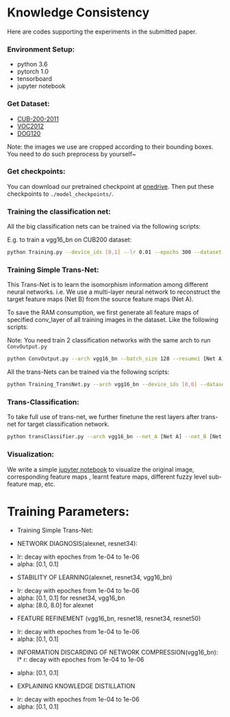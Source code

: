 # Knowledge Consistency

Here are codes supporting the experiments in the submitted paper.

### Environment Setup:

* python 3.6
* pytorch 1.0
* tensorboard
* jupyter notebook

### Get Dataset:

* [CUB-200-2011](http://www.vision.caltech.edu/visipedia/CUB-200.html)
* [VOC2012](http://host.robots.ox.ac.uk/pascal/VOC/voc2012/index.html)
* [DOG120](http://vision.stanford.edu/aditya86/ImageNetDogs/)

Note: the images we use are cropped according to their bounding boxes. You need to do such preprocess by yourself~

### Get checkpoints:

You can download our pretrained checkpoint at [onedrive](https://1drv.ms/f/s!Amc5_0GAHzFXmnk3FPJbyJmOlwbi). Then put these checkpoints to `./model_checkpoints/`.


### Training the classification net:

All the big classification nets can be trained via the following scripts:

E.g. to train a vgg16_bn on CUB200 dataset:

```bash
python Training.py --device_ids [0,1] --lr 0.01 --epochs 300 --dataset CUB200 --save_epoch 50 --suffix lr-2_sd0 --seed 0 --batch-size 128 --epoch_step 60 --arch vgg16_bn
```

### Training Simple Trans-Net:

This Trans-Net is to learn the isomorphism information among different neural networks. i.e. We use a multi-layer neural network to reconstruct the target feature maps (Net B) from the source feature maps (Net A).

To save the RAM consumption, we first generate all feature maps of specified conv_layer of all training images in the dataset. Like the following scripts:

Note: You need train 2 classification networks with the same arch to run `ConvOutput.py`

```bash
python ConvOutput.py --arch vgg16_bn --batch_size 128 --resume1 [Net A] --resume2 [Net B] --dataset CUB200 --conv_layer 30
```

All the trans-Nets can be trained via the following scripts:

```bash
python Training_TransNet.py --arch vgg16_bn --device_ids [0,0] --dataset CUB200 --conv_layer 30 --convOut_path [feature map path] --lr 0.0001 --alpha [0.1,0.1] --epochs 1000 --suffix a0.1_lr-4
```

### Trans-Classification:

To take full use of trans-net, we further finetune the rest layers after trans-net for target classification network.  

```bash
python transClassifier.py --arch vgg16_bn --net_A [Net A] --net_B [Net B] --resume_Ys [Trans-Net] --dataset CUB200 --gpu 0 --conv_layer 30 --epochs 1000 --lr 0.00001 --logspace 2 --suffix lr-5_lg2
```

### Visualization:

We write a simple [jupyter notebook](vis.ipynb) to visualize the original image, corresponding feature maps , learnt feature maps, different fuzzy level sub-feature map, etc.

# Training Parameters:
- Training Simple Trans-Net:
+ NETWORK DIAGNOSIS(alexnet, resnet34):
* lr: decay with epoches from 1e-04 to 1e-06 
* alpha: [0.1, 0.1]
+ STABILITY OF LEARNING(alexnet, resnet34, vgg16_bn)
* lr: decay with epoches from 1e-04 to 1e-06 
* alpha: [0.1, 0.1] for resnet34, vgg16_bn
* alpha: [8.0, 8.0] for alexnet
+ FEATURE REFINEMENT (vgg16_bn, resnet18, resnet34, resnet50)
* lr: decay with epoches from 1e-04 to 1e-06 
* alpha: [0.1, 0.1]
+ INFORMATION DISCARDING OF NETWORK COMPRESSION(vgg16_bn):
l* r: decay with epoches from 1e-04 to 1e-06 
* alpha: [0.1, 0.1]
+ EXPLAINING KNOWLEDGE DISTILLATION
* lr: decay with epoches from 1e-04 to 1e-06 
* alpha: [0.1, 0.1]





